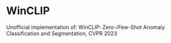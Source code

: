 # WinCLIP
Unofficial implementation of: WinCLIP: Zero-/Few-Shot Anomaly Classification and Segmentation, CVPR 2023
